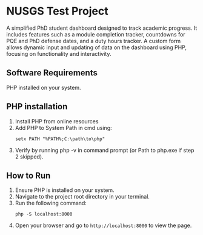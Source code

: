 # NUSGS Test Project
A simplified PhD student dashboard designed to track academic progress. It includes features such as a module completion tracker, countdowns for PQE and PhD defense dates, and a duty hours tracker. A custom form allows dynamic input and updating of data on the dashboard using PHP, focusing on functionality and interactivity.

## Software Requirements
PHP installed on your system.

## PHP installation
1. Install PHP from online resources
2. Add PHP to System Path in cmd using: 
   ```
   setx PATH "%PATH%;C:\path\to\php"
   ```
3. Verify by running php -v in command prompt (or Path to php.exe if step 2 skipped).

## How to Run
1. Ensure PHP is installed on your system.
2. Navigate to the project root directory in your terminal.
3. Run the following command:
   ```
   php -S localhost:8000
   ```
4. Open your browser and go to `http://localhost:8000` to view the page.

